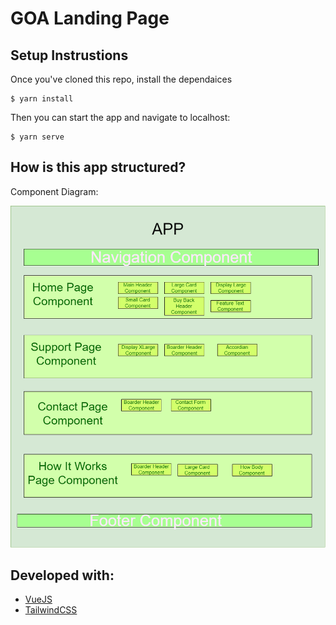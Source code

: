 # GOA Landing Page

## Setup Instrustions 

Once you've cloned this repo, install the dependaices

```
$ yarn install

```

Then you can start the app and navigate to localhost:

```
$ yarn serve

```


## How is this app structured?

Component Diagram:

![goa-comp-diagram](component-structure.png)

## Developed with:

* [VueJS](http://vuejs.org)
* [TailwindCSS](https://tailwindcss.com/docs/what-is-tailwind/)
